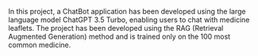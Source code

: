 In this project, a ChatBot application has been developed using the large language model ChatGPT 3.5 Turbo, enabling users to chat with medicine leaflets. The project has been developed using the RAG (Retrieval Augmented Generation) method and is trained only on the 100 most common medicine.
